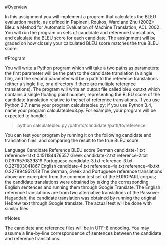 #Overview

In this assignment you will implement a program that calculates the BLEU evaluation metric, as defined in Papineni, Roukos, Ward and Zhu (2002): Bleu: a Method for Automatic Evaluation of Machine Translation, ACL 2002. You will run the program on sets of candidate and reference translations, and calculate the BLEU score for each candidate. The assignment will be graded on how closely your calculated BLEU score matches the true BLEU score.

#Program

You will write a Python program which will take a two paths as parameters: the first parameter will be the path to the candidate translation (a single file), and the second parameter will be a path to the reference translations (either a single file, or a directory if there are multiple reference translations). The program will write an output file called bleu_out.txt which contains a single floating point number, representing the BLEU score of the candidate translation relative to the set of reference translations. If you use Python 2.7, name your program calculatebleu.py; if you use Python 3.4, name your program calculatebleu3.py. For example, your program will be expected to handle:

> python calculatebleu.py /path/to/candidate /path/to/reference

You can test your program by running it on the following candidate and translation files, and comparing the result to the true BLEU score.

Language	Candidate	Reference	BLEU score
German	candidate-1.txt	reference-1.txt	0.151184476557
Greek	candidate-2.txt	reference-2.txt	0.0976570839819
Portuguese	candidate-3.txt	reference-3.txt	0.227803041867
English	candidate-4.txt	
reference-4a.txt
reference-4b.txt
0.227894952018
The German, Greek and Portuguese reference translations above are excerpted from the common test set of the EUROPARL corpus; the candidate translations were obtained by taking the corresponding English sentences and running them through Google Translate. The English reference translations are from two alternative translations of the Passover Hagaddah; the candidate translation was obtained by running the original Hebrew text through Google translate. The actual test will be done with similar files.

#Notes

The candidate and reference files will be in UTF-8 encoding.
You may assume a line-by-line correspondence of sentences between the candidate and reference translations.